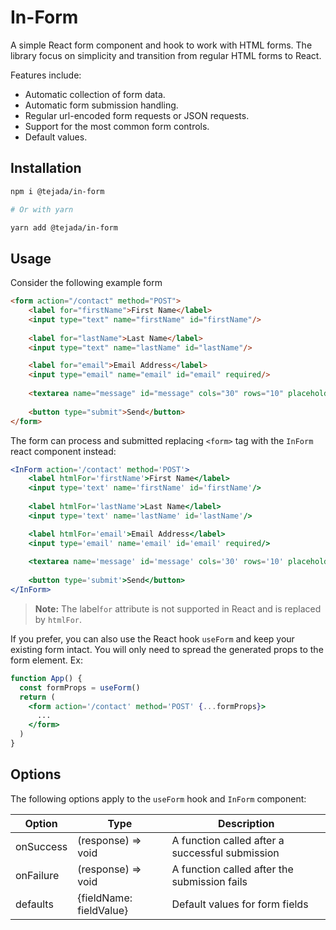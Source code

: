 # In-Form
A simple React form component and hook to work with HTML forms. The library focus on simplicity and
transition from regular HTML forms to React.

Features include:
- Automatic collection of form data.
- Automatic form submission handling.
- Regular url-encoded form requests or JSON requests.
- Support for the most common form controls.
- Default values.

## Installation
```bash
npm i @tejada/in-form

# Or with yarn

yarn add @tejada/in-form
```

## Usage
Consider the following example form 

```html
<form action="/contact" method="POST">
    <label for="firstName">First Name</label>
    <input type="text" name="firstName" id="firstName"/>
    
    <label for="lastName">Last Name</label>
    <input type="text" name="lastName" id="lastName"/>

    <label for="email">Email Address</label>
    <input type="email" name="email" id="email" required/>
    
    <textarea name="message" id="message" cols="30" rows="10" placeholder="Write message..." required></textarea>
    
    <button type="submit">Send</button>
</form>
```

The form can process and submitted replacing `<form>` tag with the `InForm` react component instead:
```jsx
<InForm action='/contact' method='POST'>
    <label htmlFor='firstName'>First Name</label>
    <input type='text' name='firstName' id='firstName'/>
    
    <label htmlFor='lastName'>Last Name</label>
    <input type='text' name='lastName' id='lastName'/>

    <label htmlFor='email'>Email Address</label>
    <input type='email' name='email' id='email' required/>
    
    <textarea name='message' id='message' cols='30' rows='10' placeholder='Write message...' required></textarea>
    
    <button type='submit'>Send</button>
</InForm>
```
> **Note:** The label`for` attribute is not supported in React and is replaced by `htmlFor`. 

If you prefer, you can also use the React hook `useForm` and keep your existing form intact. You will only need to
spread the generated props to the form element. Ex:

```jsx
function App() {
  const formProps = useForm()
  return (
    <form action='/contact' method='POST' {...formProps}>
      ...
    </form>
  )
}
```

## Options
The following options apply to the `useForm` hook and `InForm` component:


| Option | Type | Description |
| --- | --- | --- |
| onSuccess | (response) => void | A function called after a successful submission | 
|onFailure| (response) => void | A function called after the submission fails |
|defaults | {fieldName: fieldValue} | Default values for form fields |
